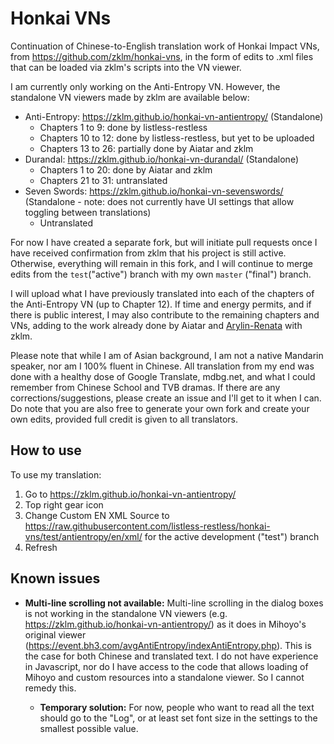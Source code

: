 # Honkai VNs

Continuation of Chinese-to-English translation work of Honkai Impact VNs, from https://github.com/zklm/honkai-vns, in the form of edits to .xml files that can be loaded via zklm's scripts into the VN viewer.

I am currently only working on the Anti-Entropy VN. However, the standalone VN viewers made by zklm are available below:

- Anti-Entropy: https://zklm.github.io/honkai-vn-antientropy/ (Standalone)
  - Chapters 1 to 9: done by listless-restless
  - Chapters 10 to 12: done by listless-restless, but yet to be uploaded
  - Chapters 13 to 26: partially done by Aiatar and zklm
- Durandal: https://zklm.github.io/honkai-vn-durandal/ (Standalone)
  - Chapters 1 to 20: done by Aiatar and zklm
  - Chapters 21 to 31: untranslated
- Seven Swords: https://zklm.github.io/honkai-vn-sevenswords/ (Standalone - note: does not currently have UI settings that allow toggling between translations)
  - Untranslated

For now I have created a separate fork, but will initiate pull requests once I have received confirmation from zklm that his project is still active. Otherwise, everything will remain in this fork, and I will continue to merge edits from the `test`("active") branch with my own `master` ("final") branch.

I will upload what I have previously translated into each of the chapters of the Anti-Entropy VN (up to Chapter 12). If time and energy permits, and if there is public interest, I may also contribute to the remaining chapters and VNs, adding to the work already done by Aiatar and [Arylin-Renata](https://github.com/Ayrlin-Renata/honkai-vns) with zklm.

Please note that while I am of Asian background, I am not a native Mandarin speaker, nor am I 100% fluent in Chinese. All translation from my end was done with a healthy dose of Google Translate, mdbg.net, and what I could remember from Chinese School and TVB dramas. If there are any corrections/suggestions, please create an issue and I'll get to it when I can. Do note that you are also free to generate your own fork and create your own edits, provided full credit is given to all translators.

## How to use

To use my translation: 

1. Go to https://zklm.github.io/honkai-vn-antientropy/ 
2. Top right gear icon 
3. Change Custom EN XML Source to https://raw.githubusercontent.com/listless-restless/honkai-vns/test/antientropy/en/xml/ for the active development ("test") branch
4. Refresh

## Known issues

- **Multi-line scrolling not available:** Multi-line scrolling in the dialog boxes is not working in the standalone VN viewers (e.g. https://zklm.github.io/honkai-vn-antientropy/) as it does in Mihoyo's original viewer (https://event.bh3.com/avgAntiEntropy/indexAntiEntropy.php). This is the case for both Chinese and translated text. I do not have experience in Javascript, nor do I have access to the code that allows loading of Mihoyo and custom resources into a standalone viewer. So I cannot remedy this.

  - **Temporary solution:** For now, people who want to read all the text should go to the "Log", or at least set font size in the settings to the smallest possible value.

